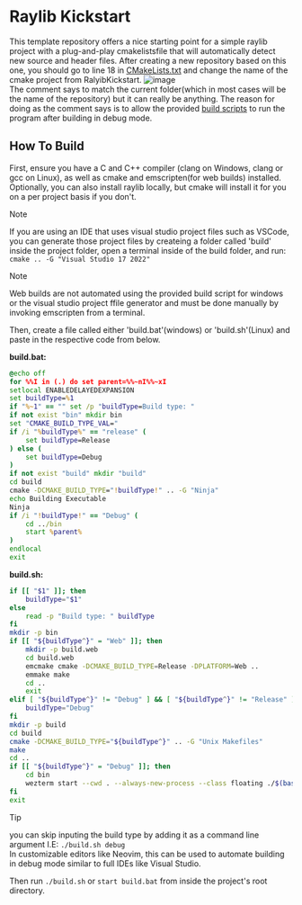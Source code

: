 # Raylib Kickstart
This template repository offers a nice starting point for a simple raylib
project with a plug-and-play cmakelistsfile that will automatically detect new
source and header files. After creating a new repository based on this one,
you should go to line 18 in [CMakeLists.txt](CMakeLists.txt) and change the
name of the cmake project from RalyibKickstart.
![image](https://github.com/user-attachments/assets/a21651ab-c1e8-45de-b161-7b9792145a93)<br />
The comment says to match the current folder(which in most cases will be the
name of the repository) but it can really be anything. The reason for doing as
the comment says is to allow the provided [build scripts](#how-to-build) to run
the program after building in debug mode.


## How To Build
First, ensure you have a C and C++ compiler (clang on Windows, clang or gcc on
Linux), as well as cmake and emscripten(for web builds) installed. Optionally,
you can also install raylib locally, but cmake will install it for you on a
per project basis if you don't.

> [!NOTE]
> If you are using an IDE that uses visual studio project files such as
> VSCode, you can generate those project files by createing a folder called
> 'build' inside the project folder, open a terminal inside of the build
> folder, and run: `cmake .. -G "Visual Studio 17 2022"`

> [!NOTE]
> Web builds are not automated using the provided build script for windows
> or the visual studio project ffile generator and must be done manually by
> invoking emscripten from a terminal.

Then, create a file called either 'build.bat'(windows) or 'build.sh'(Linux) and
paste in the respective code from below.

**build.bat:**
```bat
@echo off
for %%I in (.) do set parent=%%~nI%%~xI
setlocal ENABLEDELAYEDEXPANSION
set buildType=%1
if "%~1" == "" set /p "buildType=Build type: "
if not exist "bin" mkdir bin
set "CMAKE_BUILD_TYPE_VAL="
if /i "%buildType%" == "release" (
	set buildType=Release
) else (
	set buildType=Debug
)
if not exist "build" mkdir "build"
cd build
cmake -DCMAKE_BUILD_TYPE="!buildType!" .. -G "Ninja"
echo Building Executable
Ninja
if /i "!buildType!" == "Debug" (
	cd ../bin
	start %parent%
)
endlocal
exit
```
**build.sh:**
```bash
if [[ "$1" ]]; then
	buildType="$1"
else
	read -p "Build type: " buildType
fi
mkdir -p bin
if [[ "${buildType^}" = "Web" ]]; then
	mkdir -p build.web
	cd build.web
	emcmake cmake -DCMAKE_BUILD_TYPE=Release -DPLATFORM=Web ..
	emmake make
	cd ..
	exit
elif [ "${buildType^}" != "Debug" ] && [ "${buildType^}" != "Release" ]; then
	buildType="Debug"
fi
mkdir -p build
cd build
cmake -DCMAKE_BUILD_TYPE="${buildType^}" .. -G "Unix Makefiles"
make
cd ..
if [[ "${buildType^}" = "Debug" ]]; then
	cd bin
	wezterm start --cwd . --always-new-process --class floating ./$(basename $(dirname $PWD))
fi
exit
```
> [!TIP]
> you can skip inputing the build type by adding it as a command line argument
> I.E: `./build.sh debug`  
> In customizable editors like Neovim, this can be used to automate building in
> debug mode similar to full IDEs like Visual Studio.

Then run `./build.sh` or `start build.bat` from inside the project's root
directory.
